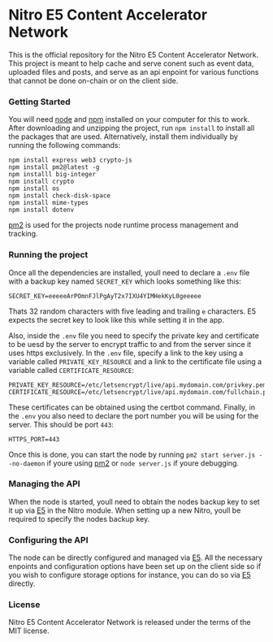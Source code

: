 # Nitro E5 Content Accelerator Network

This is the official repository for the Nitro E5 Content Accelerator Network. This project is meant to help cache and serve conent such as event data, uploaded files and posts, and serve as an api enpoint for various functions that cannot be done on-chain or on the client side.

### Getting Started

You will need [node](https://nodejs.org/) and [npm](https://www.npmjs.com/) installed on your computer for this to work. After downloading and unzipping the project, run `npm install` to install all the packages that are used. Alternatively, install them individually by running the following commands:

```
npm install express web3 crypto-js
npm install pm2@latest -g
npm installl big-integer
npm install crypto
npm install os
npm install check-disk-space
npm install mime-types
npm install dotenv
```

[pm2](https://pm2.io) is used for the projects node runtime process management and tracking.

### Running the project

Once all the dependencies are installed, youll need to declare a `.env` file with a backup key named `SECRET_KEY` which looks something like this:

```
SECRET_KEY=eeeeeArPOmnFJlPgAyT2x7IXU4YIMHekKyL0geeeee
```

Thats 32 random characters with five leading and trailing `e` characters. E5 expects the secret key to look like this while setting it in the app.

Also, inside the `.env` file you need to specify the private key and certificate to be uesd by the server to encrypt traffic to and from the server since it uses https exclusively. In the `.env` file, specify a link to the key using a variable called `PRIVATE_KEY_RESOURCE` and a link to the certificate file using a variable called `CERTIFICATE_RESOURCE`:

```
PRIVATE_KEY_RESOURCE=/etc/letsencrypt/live/api.mydomain.com/privkey.pem
CERTIFICATE_RESOURCE=/etc/letsencrypt/live/api.mydomain.com/fullchain.pem
```

These certificates can be obtained using the certbot command. Finally, in the `.env` you also need to declare the port number you will be using for the server. This should be port `443`:

```
HTTPS_PORT=443
```

Once this is done, you can start the node by running `pm2 start server.js --no-daemon` if youre using [pm2](https://pm2.io) or `node server.js` if youre debugging.

### Managing the API

When the node is started, youll need to obtain the nodes backup key to set it up via [E5](https://b35000.github.io/E5UI/) in the Nitro module. When setting up a new Nitro, youll be required to specify the nodes backup key.

### Configuring the API

The node can be directly configured and managed via [E5](https://b35000.github.io/E5UI/). All the necessary enpoints and configuration options have been set up on the client side so if you wish to configure storage options for instance, you can do so via [E5](https://b35000.github.io/E5UI/) directly.

### License

Nitro E5 Content Accelerator Network is released under the terms of the MIT license.
